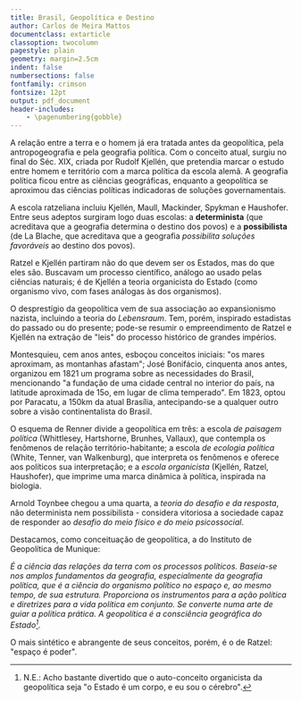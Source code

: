 ```yaml
---
title: Brasil, Geopolítica e Destino
author: Carlos de Meira Mattos
documentclass: extarticle
classoption: twocolumn
pagestyle: plain
geometry: margin=2.5cm
indent: false
numbersections: false
fontfamily: crimson
fontsize: 12pt
output: pdf_document
header-includes:
	- \pagenumbering{gobble}
---
```

A relação entre a terra e o homem já era tratada antes da geopolítica, pela antropogeografia e pela geografia política. Com o conceito atual, surgiu no final do Séc. XIX, criada por Rudolf Kjellén, que pretendia marcar o estudo entre homem e território com a marca política da escola alemã. A geografia política ficou entre as ciências geográficas, enquanto a geopolítica se aproximou das ciências políticas indicadoras de soluções governamentais.

A escola ratzeliana incluiu Kjellén, Maull, Mackinder, Spykman e Haushofer. Entre seus adeptos surgiram logo duas escolas: a **determinista** (que acreditava que a geografia determina o destino dos povos) e a **possibilista** (de La Blache, que acreditava que a geografia *possibilita soluções favoráveis* ao destino dos povos).

Ratzel e Kjellén partiram não do que devem ser os Estados, mas do que eles são. Buscavam um processo científico, análogo ao usado pelas ciências naturais; é de Kjellén a teoria organicista do Estado (como organismo vivo, com fases análogas às dos organismos).

O desprestígio da geopolítica vem de sua associação ao expansionismo nazista, incluindo a teoria do *Lebensraum*. Tem, porém, inspirado estadistas do passado ou do presente; pode-se resumir o empreendimento de Ratzel e Kjellén na extração de "leis" do processo histórico de grandes impérios.

Montesquieu, cem anos antes, esboçou conceitos iniciais: "os mares aproximam, as montanhas afastam"; José Bonifácio, cinquenta anos antes, organizou em 1821 um programa sobre as necessidades do Brasil, mencionando "a fundação de uma cidade central no interior do país, na latitude aproximada de 15o, em lugar de clima temperado". Em 1823, optou por Paracatu, a 150km da atual Brasília, antecipando-se a qualquer outro sobre a visão continentalista do Brasil.

O esquema de Renner divide a geopolítica em três: a escola *de paisagem política* (Whittlesey, Hartshorne, Brunhes, Vallaux), que contempla os fenômenos de relação território-habitante; a escola *de ecologia política* (White, Tenner, van Walkenburg), que interpreta os fenômenos e oferece aos políticos sua interpretação; e a *escola organicista* (Kjellén, Ratzel, Haushofer), que imprime uma marca dinâmica à política, inspirada na biologia.

Arnold Toynbee chegou a uma quarta, a *teoria do desafio e da resposta*, não determinista nem possibilista - considera vitoriosa a sociedade capaz de responder ao *desafio do meio físico e do meio psicossocial*.

Destacamos, como conceituação de geopolítica, a do Instituto de Geopolítica de Munique:

*É a ciência das relações da terra com os processos políticos. Baseia-se nos amplos fundamentos da geografia, especialmente da geografia política, que é a ciência do organismo político no espaço e, ao mesmo tempo, de sua estrutura. Proporciona os instrumentos para a ação política e diretrizes para a vida política em conjunto. Se converte numa arte de guiar a política prática. A geopolítica é a consciência geográfica do Estado[^1].*

[^1]: N.E.: Acho bastante divertido que o auto-conceito organicista da geopolítica seja "o Estado é um corpo, e eu sou o cérebro".

O mais sintético e abrangente de seus conceitos, porém, é o de Ratzel: "espaço é poder".